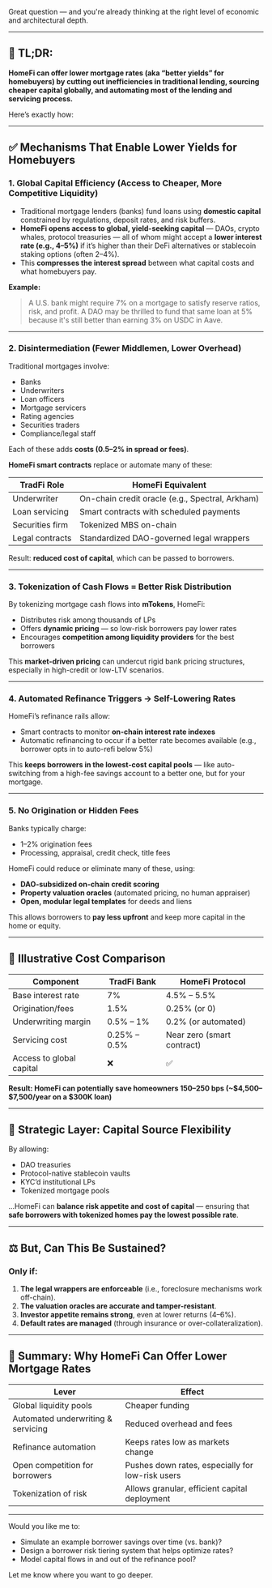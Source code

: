 Great question — and you're already thinking at the right level of economic and architectural depth.

---

## 🧩 TL;DR:

**HomeFi can offer lower mortgage rates (aka “better yields” for homebuyers) by cutting out inefficiencies in traditional lending, sourcing cheaper capital globally, and automating most of the lending and servicing process.**

Here’s exactly how:

---

## ✅ **Mechanisms That Enable Lower Yields for Homebuyers**

### 1. **Global Capital Efficiency (Access to Cheaper, More Competitive Liquidity)**

* Traditional mortgage lenders (banks) fund loans using **domestic capital** constrained by regulations, deposit rates, and risk buffers.
* **HomeFi opens access to global, yield-seeking capital** — DAOs, crypto whales, protocol treasuries — all of whom might accept a **lower interest rate (e.g., 4–5%)** if it’s higher than their DeFi alternatives or stablecoin staking options (often 2–4%).
* This **compresses the interest spread** between what capital costs and what homebuyers pay.

**Example:**

> A U.S. bank might require 7% on a mortgage to satisfy reserve ratios, risk, and profit.
> A DAO may be thrilled to fund that same loan at 5% because it's still better than earning 3% on USDC in Aave.

---

### 2. **Disintermediation (Fewer Middlemen, Lower Overhead)**

Traditional mortgages involve:

* Banks
* Underwriters
* Loan officers
* Mortgage servicers
* Rating agencies
* Securities traders
* Compliance/legal staff

Each of these adds **costs (0.5–2% in spread or fees)**.

**HomeFi smart contracts** replace or automate many of these:

| TradFi Role     | HomeFi Equivalent                               |
| --------------- | ----------------------------------------------- |
| Underwriter     | On-chain credit oracle (e.g., Spectral, Arkham) |
| Loan servicing  | Smart contracts with scheduled payments         |
| Securities firm | Tokenized MBS on-chain                          |
| Legal contracts | Standardized DAO-governed legal wrappers        |

Result: **reduced cost of capital**, which can be passed to borrowers.

---

### 3. **Tokenization of Cash Flows = Better Risk Distribution**

By tokenizing mortgage cash flows into **mTokens**, HomeFi:

* Distributes risk among thousands of LPs
* Offers **dynamic pricing** — so low-risk borrowers pay lower rates
* Encourages **competition among liquidity providers** for the best borrowers

This **market-driven pricing** can undercut rigid bank pricing structures, especially in high-credit or low-LTV scenarios.

---

### 4. **Automated Refinance Triggers → Self-Lowering Rates**

HomeFi’s refinance rails allow:

* Smart contracts to monitor **on-chain interest rate indexes**
* Automatic refinancing to occur if a better rate becomes available (e.g., borrower opts in to auto-refi below 5%)

This **keeps borrowers in the lowest-cost capital pools** — like auto-switching from a high-fee savings account to a better one, but for your mortgage.

---

### 5. **No Origination or Hidden Fees**

Banks typically charge:

* 1–2% origination fees
* Processing, appraisal, credit check, title fees

HomeFi could reduce or eliminate many of these, using:

* **DAO-subsidized on-chain credit scoring**
* **Property valuation oracles** (automated pricing, no human appraiser)
* **Open, modular legal templates** for deeds and liens

This allows borrowers to **pay less upfront** and keep more capital in the home or equity.

---

## 🧮 Illustrative Cost Comparison

| **Component**            | **TradFi Bank** | **HomeFi Protocol**        |
| ------------------------ | --------------- | -------------------------- |
| Base interest rate       | 7%              | 4.5% – 5.5%                |
| Origination/fees         | 1.5%            | 0.25% (or 0)               |
| Underwriting margin      | 0.5% – 1%       | 0.2% (or automated)        |
| Servicing cost           | 0.25% – 0.5%    | Near zero (smart contract) |
| Access to global capital | ❌               | ✅                          |

**Result: HomeFi can potentially save homeowners 150–250 bps (\~\$4,500–\$7,500/year on a \$300K loan)**

---

## 🧠 Strategic Layer: Capital Source Flexibility

By allowing:

* DAO treasuries
* Protocol-native stablecoin vaults
* KYC’d institutional LPs
* Tokenized mortgage pools

...HomeFi can **balance risk appetite and cost of capital** — ensuring that **safe borrowers with tokenized homes pay the lowest possible rate**.

---

## ⚖️ But, Can This Be Sustained?

### **Only if:**

1. **The legal wrappers are enforceable** (i.e., foreclosure mechanisms work off-chain).
2. **The valuation oracles are accurate and tamper-resistant**.
3. **Investor appetite remains strong**, even at lower returns (4–6%).
4. **Default rates are managed** (through insurance or over-collateralization).

---

## 📌 Summary: Why HomeFi Can Offer Lower Mortgage Rates

| Lever                              | Effect                                           |
| ---------------------------------- | ------------------------------------------------ |
| Global liquidity pools             | Cheaper funding                                  |
| Automated underwriting & servicing | Reduced overhead and fees                        |
| Refinance automation               | Keeps rates low as markets change                |
| Open competition for borrowers     | Pushes down rates, especially for low-risk users |
| Tokenization of risk               | Allows granular, efficient capital deployment    |

---

Would you like me to:

* Simulate an example borrower savings over time (vs. bank)?
* Design a borrower risk tiering system that helps optimize rates?
* Model capital flows in and out of the refinance pool?

Let me know where you want to go deeper.
